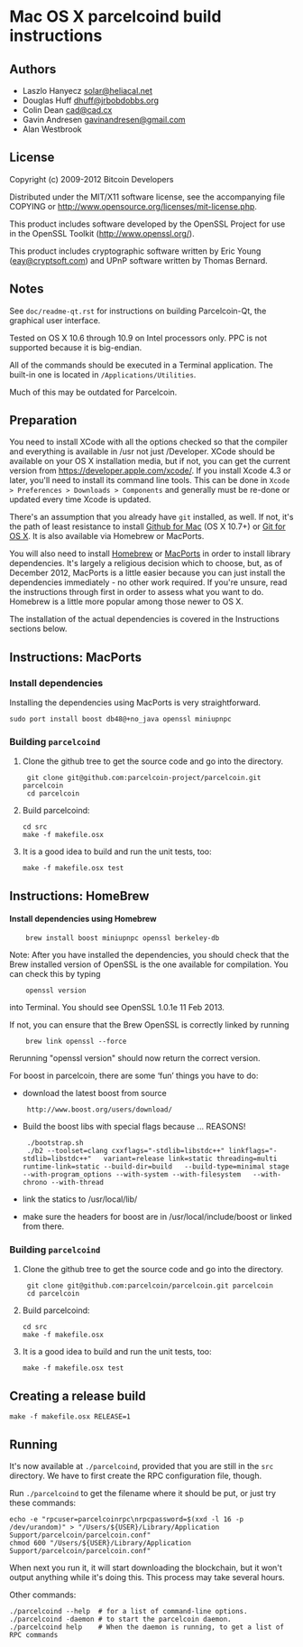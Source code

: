 Mac OS X parcelcoind build instructions
====================================

Authors
-------

* Laszlo Hanyecz <solar@heliacal.net>
* Douglas Huff <dhuff@jrbobdobbs.org>
* Colin Dean <cad@cad.cx>
* Gavin Andresen <gavinandresen@gmail.com>
* Alan Westbrook

License
-------

Copyright (c) 2009-2012 Bitcoin Developers

Distributed under the MIT/X11 software license, see the accompanying
file COPYING or http://www.opensource.org/licenses/mit-license.php.

This product includes software developed by the OpenSSL Project for use in
the OpenSSL Toolkit (http://www.openssl.org/).

This product includes cryptographic software written by
Eric Young (eay@cryptsoft.com) and UPnP software written by Thomas Bernard.

Notes
-----

See `doc/readme-qt.rst` for instructions on building Parcelcoin-Qt, the
graphical user interface.

Tested on OS X 10.6 through 10.9 on Intel processors only. PPC is not
supported because it is big-endian.

All of the commands should be executed in a Terminal application. The
built-in one is located in `/Applications/Utilities`.

Much of this may be outdated for Parcelcoin.

Preparation
-----------

You need to install XCode with all the options checked so that the compiler
and everything is available in /usr not just /Developer. XCode should be
available on your OS X installation media, but if not, you can get the
current version from https://developer.apple.com/xcode/. If you install
Xcode 4.3 or later, you'll need to install its command line tools. This can
be done in `Xcode > Preferences > Downloads > Components` and generally must
be re-done or updated every time Xcode is updated.

There's an assumption that you already have `git` installed, as well. If
not, it's the path of least resistance to install [Github for Mac](https://mac.github.com/)
(OS X 10.7+) or
[Git for OS X](https://code.google.com/p/git-osx-installer/). It is also
available via Homebrew or MacPorts.

You will also need to install [Homebrew](http://mxcl.github.io/homebrew/)
or [MacPorts](https://www.macports.org/) in order to install library
dependencies. It's largely a religious decision which to choose, but, as of
December 2012, MacPorts is a little easier because you can just install the
dependencies immediately - no other work required. If you're unsure, read
the instructions through first in order to assess what you want to do.
Homebrew is a little more popular among those newer to OS X.

The installation of the actual dependencies is covered in the Instructions
sections below.

Instructions: MacPorts
----------------------

### Install dependencies

Installing the dependencies using MacPorts is very straightforward.

    sudo port install boost db48@+no_java openssl miniupnpc

### Building `parcelcoind`

1. Clone the github tree to get the source code and go into the directory.

        git clone git@github.com:parcelcoin-project/parcelcoin.git parcelcoin
        cd parcelcoin

2.  Build parcelcoind:

        cd src
        make -f makefile.osx

3.  It is a good idea to build and run the unit tests, too:

        make -f makefile.osx test

Instructions: HomeBrew
----------------------

#### Install dependencies using Homebrew

        brew install boost miniupnpc openssl berkeley-db

Note: After you have installed the dependencies, you should check that the Brew installed version of OpenSSL is the one available for compilation. You can check this by typing

        openssl version

into Terminal. You should see OpenSSL 1.0.1e 11 Feb 2013.

If not, you can ensure that the Brew OpenSSL is correctly linked by running

        brew link openssl --force

Rerunning "openssl version" should now return the correct version.

For boost in parcelcoin, there are some ‘fun’ things you have to do:

 * download the latest boost from source

        http://www.boost.org/users/download/

 * Build the boost libs with special flags because ... REASONS!

        ./bootstrap.sh
        ./b2 --toolset=clang cxxflags="-stdlib=libstdc++" linkflags="-stdlib=libstdc++"   variant=release link=static threading=multi runtime-link=static --build-dir=build   --build-type=minimal stage --with-program_options --with-system --with-filesystem   --with-chrono --with-thread

 * link the statics to /usr/local/lib/
 * make sure the headers for boost are in /usr/local/include/boost or linked from there.

### Building `parcelcoind`

1. Clone the github tree to get the source code and go into the directory.

        git clone git@github.com:parcelcoin/parcelcoin.git parcelcoin
        cd parcelcoin

2.  Build parcelcoind:

        cd src
        make -f makefile.osx

3.  It is a good idea to build and run the unit tests, too:

        make -f makefile.osx test

Creating a release build
------------------------

    make -f makefile.osx RELEASE=1

Running
-------

It's now available at `./parcelcoind`, provided that you are still in the `src`
directory. We have to first create the RPC configuration file, though.

Run `./parcelcoind` to get the filename where it should be put, or just try these
commands:

    echo -e "rpcuser=parcelcoinrpc\nrpcpassword=$(xxd -l 16 -p /dev/urandom)" > "/Users/${USER}/Library/Application Support/parcelcoin/parcelcoin.conf"
    chmod 600 "/Users/${USER}/Library/Application Support/parcelcoin/parcelcoin.conf"

When next you run it, it will start downloading the blockchain, but it won't
output anything while it's doing this. This process may take several hours.

Other commands:

    ./parcelcoind --help  # for a list of command-line options.
    ./parcelcoind -daemon # to start the parcelcoin daemon.
    ./parcelcoind help    # When the daemon is running, to get a list of RPC commands

